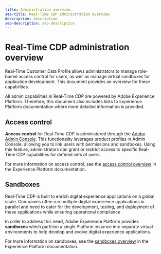 ```yaml
---
title: Administration overview
seo-title: Real-Time CDP administration overview
description: description
seo-description: seo description
---
```


# Real-Time CDP administration overview

Real-Time Customer Data Profile allows administrators to manage role-based access control for users, as well as manage virtual sandboxes for application development. This document provides an overview for these capabilities.

All admin capabilities in Real-Time CDP are powered by Adobe Experience Platform. Therefore, this document also includes links to Experience Platform documentation where more detailed information is provided.

## Access control

**Access control** for Real-Time CDP is administered through the [Adobe Admin Console](http://adminconsole.adobe.com). This functionality leverages product profiles in Admin Console, allowing you to link users with permissions and sandboxes. Using this feature, administrators can grant or restrict access to specific Real-Time CDP capabilities for defined sets of users.

For more information on access control, see the [access control overview](https://www.adobe.io/apis/experienceplatform/home/permissions-and-sandboxes/permissions-and-sandboxes.html#!api-specification/markdown/narrative/technical_overview/access-control/access-control-overview.md) in the Experience Platform documentation.

## Sandboxes

Real-Time CDP is built to enrich digital experience applications on a global scale. Companies often run multiple digital experience applications in parallel and need to cater for the development, testing, and deployment of these applications while ensuring operational compliance.

In order to address this need, Adobe Experience Platform provides **sandboxes** which partition a single Platform instance into separate virtual environments to help develop and evolve digital experience applications.

For more information on sandboxes, see the [sandboxes overview](https://www.adobe.io/apis/experienceplatform/home/permissions-and-sandboxes/permissions-and-sandboxes.html#!api-specification/markdown/narrative/technical_overview/sandboxes/sandboxes-overview.md) in the Experience Platform documentation.